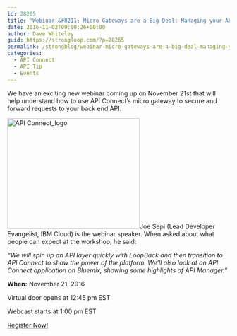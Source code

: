 ```yaml
---
id: 28265
title: 'Webinar &#8211; Micro Gateways are a Big Deal: Managing your APIs with API Connect'
date: 2016-11-02T09:00:26+00:00
author: Dave Whiteley
guid: https://strongloop.com/?p=28265
permalink: /strongblog/webinar-micro-gateways-are-a-big-deal-managing-your-apis-with-api-connect/
categories:
  - API Connect
  - API Tip
  - Events
---
```

We have an exciting new webinar coming up on November 21st that will help understand how to use API Connect&#8217;s micro gateway to secure and forward requests to your back end API.

[<img class="aligncenter size-medium wp-image-27690" src="https://strongloop.com/wp-content/uploads/2016/07/API-Connect_logo-300x250.png" alt="API Connect_logo" width="300" height="250" srcset="https://strongloop.com/wp-content/uploads/2016/07/API-Connect_logo-300x250.png 300w, https://strongloop.com/wp-content/uploads/2016/07/API-Connect_logo-1030x858.png 1030w, https://strongloop.com/wp-content/uploads/2016/07/API-Connect_logo-705x588.png 705w, https://strongloop.com/wp-content/uploads/2016/07/API-Connect_logo-450x375.png 450w, https://strongloop.com/wp-content/uploads/2016/07/API-Connect_logo.png 1350w" sizes="(max-width: 300px) 100vw, 300px" />](https://strongloop.com/wp-content/uploads/2016/07/API-Connect_logo.png)Joe Sepi (Lead Developer Evangelist, IBM Cloud) is the webinar speaker. When asked about what people can expect at the workshop, he said:

_&#8220;We will spin up an API layer quickly with LoopBack and then transition to API Connect to show the power of the platform. We’ll also look at an API Connect application on Bluemix, showing some highlights of API Manager.&#8221;_

**When:** November 21, 2016
  
Virtual door opens at 12:45 pm EST
  
Webcast starts at 1:00 pm EST

[Register Now!](https://engage.vevent.com/index.jsp?eid=556&seid=87947)